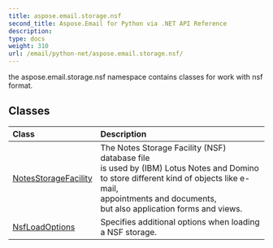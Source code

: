 ```yaml
---
title: aspose.email.storage.nsf
second_title: Aspose.Email for Python via .NET API Reference
description: 
type: docs
weight: 310
url: /email/python-net/aspose.email.storage.nsf/
---
```



the aspose.email.storage.nsf namespace contains classes for work with nsf format.

## Classes
| Class | Description |
| :- | :- |
|[NotesStorageFacility](/email/python-net/aspose.email.storage.nsf/notesstoragefacility/)|The Notes Storage Facility (NSF) database file <br/>            is used by (IBM) Lotus Notes and Domino <br/>            to store different kind of objects like e-mail, <br/>            appointments and documents, <br/>            but also application forms and views.|
|[NsfLoadOptions](/email/python-net/aspose.email.storage.nsf/nsfloadoptions/)|Specifies additional options when loading a NSF storage.|
